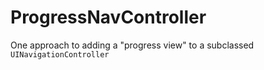 # ProgressNavController

One approach to adding a "progress view" to a subclassed `UINavigationController`
